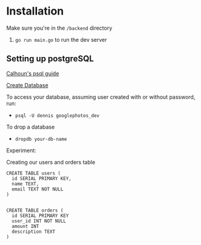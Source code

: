 # Installation

Make sure you're in the `/backend` directory

1. `go run main.go` to run the dev server

## Setting up postgreSQL

[Calhoun's psql guide](https://www.calhoun.io/using-postgresql-with-go/)

[Create Database](https://www.tutorialspoint.com/postgresql/postgresql_create_database.htm)

To access your database, assuming user created with or without password, run:

- `psql -U dennis googlephotos_dev`

To drop a database
- `dropdb your-db-name`

Experiment:

Creating our users and orders table
```
CREATE TABLE users (
  id SERIAL PRIMARY KEY,
  name TEXT,
  email TEXT NOT NULL
)


CREATE TABLE orders (
  id SERIAL PRIMARY KEY
  user_id INT NOT NULL
  amount INT
  description TEXT
)
```



